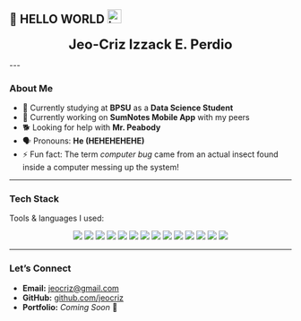 ## 👋 HELLO WORLD <img width="25" height="25" alt="icon" src="https://github.com/user-attachments/assets/fcd0c008-1406-494f-b86d-d6d33038a802" />

<p align="center">
  <strong style="font-size:24px;">Jeo-Criz Izzack E. Perdio</strong>
</p>
---

### About Me  
- 🏫 Currently studying at **BPSU** as a **Data Science Student**
- 🔭 Currently working on **SumNotes Mobile App** with my peers  
- 🐕 Looking for help with **Mr. Peabody**  
- 🗣️ Pronouns: **He (HEHEHEHEHE)**  
- ⚡ Fun fact: The term *computer bug* came from an actual insect found inside a computer messing up the system!  

---

### Tech Stack  

 Tools & languages I used:  

<p align="center">
  <img src="https://img.shields.io/badge/Python-3776AB?style=for-the-badge&logo=python&logoColor=white"/>
  <img src="https://img.shields.io/badge/C%23-239120?style=for-the-badge&logo=c-sharp&logoColor=white"/>
  <img src="https://img.shields.io/badge/SQL-4479A1?style=for-the-badge&logo=postgresql&logoColor=white"/>
  <img src="https://img.shields.io/badge/JavaScript-F7DF1E?style=for-the-badge&logo=javascript&logoColor=black"/>
  <img src="https://img.shields.io/badge/R-276DC3?style=for-the-badge&logo=r&logoColor=white"/>
  <img src="https://img.shields.io/badge/Java-007396?style=for-the-badge&logo=java&logoColor=white"/>
  <img src="https://img.shields.io/badge/HTML5-E34F26?style=for-the-badge&logo=html5&logoColor=white"/>
  <img src="https://img.shields.io/badge/CSS-1572B6?style=for-the-badge&logo=css3&logoColor=white"/>
  <img src="https://img.shields.io/badge/PHP-777BB4?style=for-the-badge&logo=php&logoColor=white"/>
  <img src="https://img.shields.io/badge/React%20Native-61DAFB?style=for-the-badge&logo=react&logoColor=black"/>
  <img src="https://img.shields.io/badge/Blender-F5792A?style=for-the-badge&logo=blender&logoColor=white"/>
  <img src="https://img.shields.io/badge/Figma-F24E1E?style=for-the-badge&logo=figma&logoColor=white"/>
  <img src="https://img.shields.io/badge/Adobe%20XD-FF61F6?style=for-the-badge&logo=adobexd&logoColor=white"/>
  <img src="https://img.shields.io/badge/Photoshop-31A8FF?style=for-the-badge&logo=adobephotoshop&logoColor=white"/>
</p>

---

### Let’s Connect  
-  **Email:** jeocriz@gmail.com  
-  **GitHub:** [github.com/jeocriz](https://github.com/Shiroshoes)  
-  **Portfolio:** *Coming Soon* 🚧  
